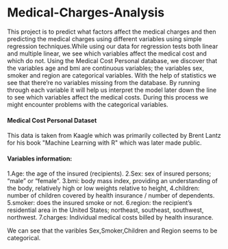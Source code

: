 # Medical-Charges-Analysis

This project is to predict what factors affect the medical charges and then predicting the medical charges using different variables using simple regression techniques.While using our data for regression tests both linear and multiple linear, we see which variables affect the medical cost and which do not. Using the Medical Cost Personal database, we discover that the variables age and bmi are continuous variables; the variables sex, smoker and region are categorical variables. With the help of statistics we see that there’re no variables missing from the database. By running through each variable it will help us interpret the model later down the line to see which variables affect the medical costs. During this process we might encounter problems with the categorical variables. 


#### Medical Cost Personal Dataset 
This data is taken from Kaagle  which was primarily collected by Brent Lantz for his book "Machine Learning with R" which was later made public.

#### Variables information:

1.Age: the age of the insured (recipients).
2.Sex: sex of insured persons; “male” or “female”.
3.bmi: body mass index, providing an understanding of the body, relatively high or low weights relative to height,
4.children: number of children covered by health insurance / number of dependents.
5.smoker: does the insured smoke or not.
6.region: the recipient’s residential area in the United States; northeast, southeast, southwest, northwest.
7.charges: Individual medical costs billed by health insurance.

We can see that the varibles Sex,Smoker,Children and Region seems to be categorical.
